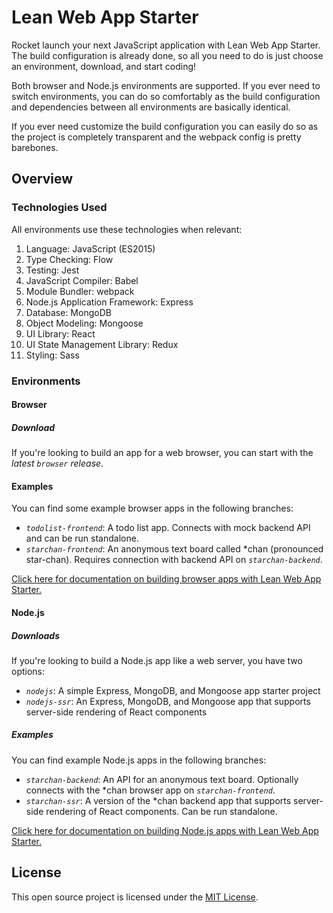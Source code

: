 # Lean Web App Starter
Rocket launch your next JavaScript application with Lean Web App Starter. The build configuration is already done, so all you need to do is just choose an environment, download, and start coding!

Both browser and Node.js environments are supported. If you ever need to switch environments, you can do so comfortably as the build configuration and dependencies between all environments are basically identical.

If you ever need customize the build configuration you can easily do so as the project is completely transparent and the webpack config is pretty barebones.

## Overview
### Technologies Used
All environments use these technologies when relevant:

1. Language: JavaScript (ES2015)
2. Type Checking: Flow
3. Testing: Jest
4. JavaScript Compiler: Babel
5. Module Bundler: webpack
6. Node.js Application Framework: Express
7. Database: MongoDB
8. Object Modeling: Mongoose
9. UI Library: React
10. UI State Management Library: Redux
11. Styling: Sass

### Environments
#### Browser
##### Download
If you're looking to build an app for a web browser, you can start with the *latest `browser` release*.

#### Examples
You can find some example browser apps in the following branches:

- *`todolist-frontend`*: A todo list app. Connects with mock backend API and can be run standalone.
- *`starchan-frontend`*: An anonymous text board called *chan (pronounced star-chan). Requires connection with backend API on *`starchan-backend`*.

[Click here for documentation on building browser apps with Lean Web App Starter.](docs/browser/README.md)

#### Node.js
##### Downloads
If you're looking to build a Node.js app like a web server, you have two options:

- *`nodejs`*: A simple Express, MongoDB, and Mongoose app starter project
- *`nodejs-ssr`*: An Express, MongoDB, and Mongoose app that supports server-side rendering of React components

##### Examples
You can find example Node.js apps in the following branches:

- *`starchan-backend`*: An API for an anonymous text board. Optionally connects with the *chan browser app on *`starchan-frontend`*.
- *`starchan-ssr`*: A version of the *chan backend app that supports server-side rendering of React components. Can be run standalone.

[Click here for documentation on building Node.js apps with Lean Web App Starter.](docs/nodejs/README.md)

## License
This open source project is licensed under the [MIT License](https://choosealicense.com/licenses/mit).
